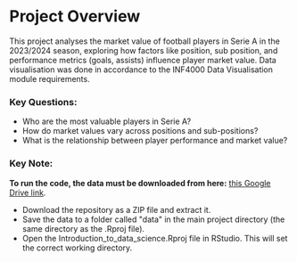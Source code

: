 # Project Overview

This project analyses the market value of football players in Serie A in the 2023/2024 season, exploring how factors like position, sub position, and performance metrics (goals, assists) influence player market value. Data visualisation was done in accordance to the INF4000 Data Visualisation module requirements.

### Key Questions:
- Who are the most valuable players in Serie A?
- How do market values vary across positions and sub-positions?
- What is the relationship between player performance and market value?

### Key Note:
**To run the code, the data must be downloaded from here:** [this Google Drive link](https://drive.google.com/drive/folders/1WN5OKXjajaXnlEzohpFEapYtmp38itX4?usp=sharing).
- Download the repository as a ZIP file and extract it.
- Save the data to a folder called "data" in the main project directory (the same directory as the .Rproj file).
- Open the Introduction_to_data_science.Rproj file in RStudio. This will set the correct working directory.
